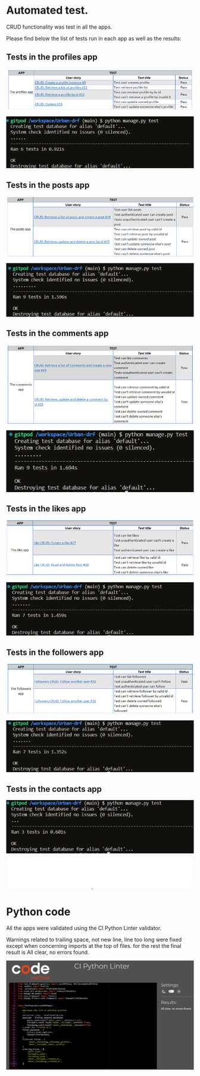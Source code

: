 # Automated test.

CRUD functionality was test in all the apps.

Please find below the list of tests run in each app as well as the results:

## Tests in the profiles app

![profiles_report](/static/images/test/picture_1.png)

![profiles_results](/static/images/test/picture_2.png)

## Tests in the posts app

![posts_report](/static/images/test/picture_3.png)

![posts_results](/static/images/test/picture_4.png)

## Tests in the comments app

![comments_report](/static/images/test/picture_5.png)

![comments_results](/static/images/test/picture_6.png)

## Tests in the likes app

![likes_report](/static/images/test/picture_7.png)

![likes_results](/static/images/test/picture_8.png)

## Tests in the followers app

![followers_report](/static/images/test/picture_9.png)

![followers_results](/static/images/test/picture_10.png)

## Tests in the contacts app

![contacts_results](/static/images/test/picture_11.png)

# Python code

All the apps were validated using the CI Python Linter validator.

Warnings related to trailing space, not new line, line too long were fixed except when concerning imports at the top of files.
for the rest the final result is All clear, no errors found.

![validator_results](/static/images/test/picture_12.png)